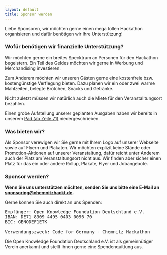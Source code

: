 ```yaml
---
layout: default
title: Sponsor werden
---
```



<p class="lead">Liebe Sponsoren, wir möchten gerne einen mega tollen Hackathon organisieren und dafür benötigen wir Ihre Unterstützung!</p>

### Wofür benötigen wir finanzielle Unterstützung?

Wir möchten gerne ein breites Specktrum an Personen für den Hackathon begeistern. Ein Teil des Geldes möchten wir gerne in Werbung und Merchandising investieren.

Zum Anderem möchten wir unseren Gästen gerne eine kostenfreie bzw. kostengünstige Verflegung bieten. Dazu planen wir ein oder zwei warme Mahlzeiten, belegte Brötchen, Snacks und Getränke.

Nicht zuletzt müssen wir natürlich auch die Miete für den Veranstalltungsort bezahlen.

Einen grobe Aufstellung unserer geplanten Ausgaben haben wir bereits in unserem [Pad (ab Zeile 71)](https://pad.okfn.de/p/chemnitz-hackathon) niedergeschrieben.

### Was bieten wir?

Als Sponsor verewigen wir Sie gerne mit Ihrem Logo auf unserer Webseite sowie auf Flyern und Plakaten.
Wir möchten explizit keine Stände oder Promotion-Aktionen auf unserer Veranstaltung, dafür reicht unter Anderem auch der Platz am Veranstaltungsort nicht aus.
Wir finden aber sicher einen Platz für das ein oder andere Rollup, Plakate, Flyer und Jobangebote.

### Sponsor werden?

**Wenn Sie uns unterstützen möchten, senden Sie uns bitte eine E-Mail an [sponsoring@chemnitzhackt.de](mailto:sponsoring@chemnitzhackt.de).**

Gerne können Sie auch direkt an uns Spenden:

<pre class="well">
Empfänger: Open Knowledge Foundation Deutschland e.V.
IBAN: DE71 8309 4495 0403 0096 70
BIC: GENODEF1ETK

Verwendungszweck: Code for Germany - Chemnitz Hackathon
</pre>

Die Open Knowledge Foundation Deutschland e.V. ist als gemeinnütiger Verein anerkannt und stellt Ihnen gerne eine Spendenquittung aus.